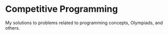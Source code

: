 # Competitive Programming
My solutions to problems related to programming concepts, Olympiads, and others.
